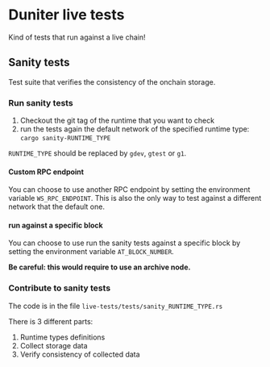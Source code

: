 # Duniter live tests

Kind of tests that run against a live chain!

## Sanity tests

Test suite that verifies the consistency of the onchain storage.

### Run sanity tests

1. Checkout the git tag of the runtime that you want to check
2. run the tests again the default network of the specified runtime type: `cargo sanity-RUNTIME_TYPE`

`RUNTIME_TYPE` should be replaced by `gdev`, `gtest` or `g1`.

#### Custom RPC endpoint

You can choose to use another RPC endpoint by setting the environment variable `WS_RPC_ENDPOINT`.
This is also the only way to test against a different network that the default one.

#### run against a specific block

You can choose to use run the sanity tests against a specific block by setting the environment
variable `AT_BLOCK_NUMBER`.

**Be careful: this would require to use an archive node.**

### Contribute to sanity tests

The code is in the file `live-tests/tests/sanity_RUNTIME_TYPE.rs`

There is 3 different parts:

1. Runtime types definitions
2. Collect storage data
3. Verify consistency of collected data
